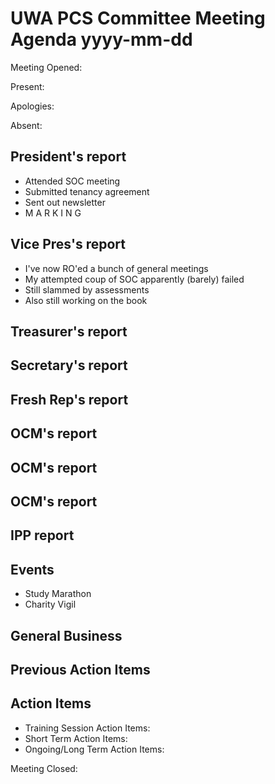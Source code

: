 # UWA PCS Committee Meeting Agenda yyyy-mm-dd
Meeting Opened: 

Present: 

Apologies: 

Absent: 

## President's report
  - Attended SOC meeting
  - Submitted tenancy agreement
  - Sent out newsletter
  - M A R K I N G
## Vice Pres's report
- I've now RO'ed a bunch of general meetings
- My attempted coup of SOC apparently (barely) failed
- Still slammed by assessments
- Also still working on the book
## Treasurer's report
## Secretary's report
## Fresh Rep's report
## OCM's report
## OCM's report
## OCM's report
## IPP report
## Events
  - Study Marathon
  - Charity Vigil
## General Business
## Previous Action Items
## Action Items 
- Training Session Action Items:
- Short Term Action Items:
- Ongoing/Long Term Action Items:

Meeting Closed:
